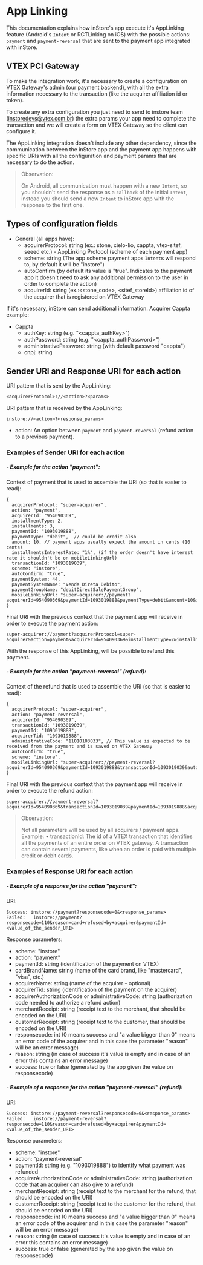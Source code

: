 # App Linking

This documentation explains how inStore's app execute it's AppLinking feature (Android's `Intent` or RCTLinking on iOS) with the possible actions: `payment` and `payment-reversal` that are sent to the payment app integrated with inStore.

## VTEX PCI Gateway

To make the integration work, it's necessary to create a configuration on VTEX Gateway's admin (our payment backend), with all the extra information necessary to the transaction (like the acquirer affiliation id or token).

To create any extra configuration you just need to send to instore team (instoredevs@vtex.com.br) the extra params your app need to complete the transaction and we will create a form on VTEX Gateway so the client can configure it.

The AppLinking integration doesn't include any other dependency, since the communication between the inStore app and the payment app happens with specific URIs with all the configuration and payment params that are necessary to do the action.

> Observation:
>
> On Android, all communication must happen with a new `Intent`, so you shouldn't send the response as a `callback` of the initial `Intent`, instead you should send a new `Intent` to inStore app with the response to the first one.

## Types of configuration fields

* General (all apps have):
  * acquirerProtocol: string (ex.: stone, cielo-lio, cappta, vtex-sitef, seeed etc.) - AppLinking Protocol (scheme of each payment app)
  * scheme: string (The app scheme payment apps `Intent`s will respond to, by default it will be "instore")
  * autoConfirm (by default its value is "true". Indicates to the payment app it doesn't need to ask any additional permission to the user in order to complete the action)
  * acquirerId: string (ex.:<stone_code>, <sitef_storeId>) affiliation id of the acquirer that is registered on VTEX Gateway

If it's necessary, inStore can send additional information. Acquirer Cappta example:

* Cappta
  * authKey: string (e.g. "<cappta_authKey>")
  * authPassword: string (e.g. "<cappta_authPassword>")
  * administrativePassword: string (with default password "cappta")
  * cnpj: string

## Sender URI and Response URI for each action

URI pattern that is sent by the AppLinking:

```
<acquirerProtocol>://<action>?<params>
```

URI pattern that is received by the AppLinking:

```
instore://<action>?<response_params>
```

* action: An option between `payment` and `payment-reversal` (refund action to a previous payment).

### Examples of Sender URI for each action

##### - Example for the action "payment":

Context of payment that is used to assemble the URI (so that is easier to read):

```
{
  acquirerProtocol: "super-acquirer",
  action: "payment",
  acquirerId: "954090369",
  installmentType: 2,
  installments: 3,
  paymentId: "1093019888",
  paymentType: "debit",  // could be credit also
  amount: 10, // payment apps usually expect the amount in cents (10 cents)
  installmentsInterestRate: "1%", (if the order doesn't have interest rate it shouldn't be on mobileLinkingUrl)
  transactionId: "1093019039",
  scheme: "instore",
  autoConfirm: "true",
  paymentSystem: 44,
  paymentSystemName: "Venda Direta Debito",
  paymentGroupName: "debitDirectSalePaymentGroup",
  mobileLinkingUrl: "super-acquirer://payment?acquirerId=954090369&paymentId=1093019888&paymentType=debit&amount=10&installments=3&transactionId=1093019039&autoConfirm=true&scheme=instore"
}
```

Final URI with the previous context that the payment app will receive in order to execute the payment action:

```
super-acquirer://payment?acquirerProtocol=super-acquirer&action=payment&acquirerId=954090369&installmentType=2&installments=3&paymentId=1093019888&paymentType=debit&amount=10&installmentsInterestRate=1%&transactionId=1093019039&paymentSystem=44&paymentSystemName=Venda%20Direta%20Debito&paymentGroupName=debitDirectSalePaymentGroup&scheme=instore&autoConfirm=true
```

With the response of this AppLinking, will be possible to refund this payment.


##### - Example for the action "payment-reversal" (refund):

Context of the refund that is used to assemble the URI (so that is easier to read):

```
{
  acquirerProtocol: "super-acquirer",
  action: "payment-reversal",
  acquirerId: "954090369",
  transactionId: "1093019039",
  paymentId: "1093019888",
  acquirerTid: "1093019888",
  administrativeCode: "11010103033", // This value is expected to be received from the payment and is saved on VTEX Gateway
  autoConfirm: "true",
  scheme: "instore",
  mobileLinkingUrl: "super-acquirer://payment-reversal?acquirerId=954090369&paymentId=1093019888&transactionId=1093019039&autoConfirm=true&scheme=instore"
}
```

Final URI with the previous context that the payment app will receive in order to execute the refund action:

```
super-acquirer://payment-reversal?acquirerId=954090369&transactionId=1093019039&paymentId=1093019888&acquirerTid=1093019888&administrativeCode=11010103033&autoConfirm=true&scheme=instore
```

> Observation:
>
> Not all parameters will be used by all acquirers / payment apps. Example:
> • transactionId: The id of a VTEX transaction that identifies all the payments of an entire order on VTEX gateway. A transaction can contain several payments, like when an order is paid with multiple credit or debit cards.


### Examples of Response URI for each action

##### - Example of a response for the action "payment":

URI:

```
Success: instore://payment?responsecode=0&<response_params>
Failed:   instore://payment?responsecode=110&reason=card+refused+by+acquirer&paymentId=<value_of_the_sender_URI>
```

Response parameters:
  * scheme: "instore"
  * action: "payment"
  * paymentId: string (identification of the payment on VTEX)
  * cardBrandName: string (name of the card brand, like "mastercard", "visa", etc.)
  * acquirerName: string (name of the acquirer - optional)
  * acquirerTid: string (identification of the payment on the acquirer)
  * acquirerAuthorizationCode or administrativeCode: string (authorization code needed to authorize a refund action)
  * merchantReceipt: string (receipt text to the merchant, that should be encoded on the URI)
  * customerReceipt: string (receipt text to the customer, that should be encoded on the URI)
  * responsecode: int (0 means success and "a value bigger than 0" means an error code of the acquirer and in this case the parameter "reason" will be an error message)
  * reason: string (in case of success it's value is empty and in case of an error this contains an error message)
  * success: true or false (generated by the app given the value on responsecode)


##### - Example of a response for the action "payment-reversal" (refund):

URI:

```
Success: instore://payment-reversal?responsecode=0&<response_params>
Failed:   instore://payment-reversal?responsecode=110&reason=card+refused+by+acquirer&paymentId=<value_of_the_sender_URI>
```

Response parameters:
  * scheme: "instore"
  * action: "payment-reversal"
  * paymentId: string (e.g. "1093019888") to identify what payment was refunded
  * acquirerAuthorizationCode or administrativeCode: string (authorization code that an acquirer can also give to a refund)
  * merchantReceipt: string (receipt text to the merchant for the refund, that should be encoded on the URI)
  * customerReceipt: string (receipt text to the customer for the refund, that should be encoded on the URI)
  * responsecode: int (0 means success and "a value bigger than 0" means an error code of the acquirer and in this case the parameter "reason" will be an error message)
  * reason: string (in case of success it's value is empty and in case of an error this contains an error message)
  * success: true or false (generated by the app given the value on responsecode)

